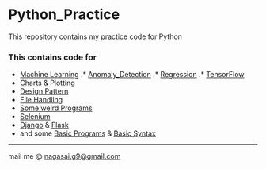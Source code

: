 # Python_Practice
This repository contains my practice code for Python

### This contains code for
* [Machine Learning](https://github.com/nagasaimanoj/Python_Practice/tree/master/Machine%20Learning)
.* [Anomaly_Detection](https://github.com/nagasaimanoj/Python_Practice/tree/master/Machine%20Learning/Anomaly_Detection)
.* [Regression](https://github.com/nagasaimanoj/Python_Practice/tree/master/Machine%20Learning/Regression)
.* [TensorFlow](https://github.com/nagasaimanoj/Python_Practice/tree/master/Machine%20Learning/TensorFlow_Trails)
* [Charts & Plotting](https://github.com/nagasaimanoj/Python_Practice/tree/master/Basics/Charts)
* [Design Pattern](https://github.com/nagasaimanoj/Python_Practice/tree/master/Basics/Design_Patterns)
* [File Handling](https://github.com/nagasaimanoj/Python_Practice/tree/master/Basics/Files)
* [Some weird Programs](https://github.com/nagasaimanoj/Python_Practice/tree/master/Fun_Ones)
* [Selenium](https://github.com/nagasaimanoj/Python_Practice/tree/master/Selenium)
* [Django](https://github.com/nagasaimanoj/Python_Practice/tree/master/Web%20Dev/Django) & [Flask](https://github.com/nagasaimanoj/Python_Practice/tree/master/Web%20Dev/Flask)
* and some [Basic Programs](https://github.com/nagasaimanoj/Python_Practice/tree/master/Basics/Basic_Programs) & [Basic Syntax](https://github.com/nagasaimanoj/Python_Practice/tree/master/Basics/Basic_Syntax)


---
mail me @ nagasai.g9@gmail.com
